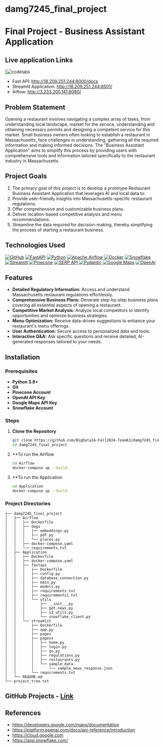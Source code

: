 # damg7245_final_project
# Final Project - Business Assistant Application

## Live application Links
[![codelabs](https://codelabs-preview.appspot.com/?file_id=1biLqN77C3DeM3uWuIz82lfHAJdetSz37mRf4Me9qksw#0)

- Fast API: http://18.209.251.244:8000/docs
- Streamlit Application: http://18.209.251.244:8501/
- Aiflow: http://3.233.200.141:8080/

## Problem Statement 
Opening a restaurant involves navigating a complex array of tasks, from understanding local landscape, market for the service, understanding and obtaining necessary permits and designing a competent service for this market. Small business owners often looking to establish a restaurant in Massachusetts, face challenges in understanding, gathering all the required information and making informed decisions. The "Business Assistant Application" aims to simplify this process by providing users with comprehensive tools and information tailored specifically to the restaurant industry in Massachusetts.

## Project Goals
1. The primary goal of this project is to develop a prototype Restaurant Business Assistant Application that leverages AI and local data to:
2. Provide user-friendly insights into Massachusetts-specific restaurant regulations.
3. Offer comprehensive and customizable business plans.
4. Deliver location-based competitive analysis and menu recommendations.
5. Streamline the data required for decision-making, thereby simplifying the process of starting a restaurant business.

## Technologies Used
[![GitHub](https://img.shields.io/badge/GitHub-100000?style=for-the-badge&logo=github&logoColor=white)](https://github.com/)
[![FastAPI](https://img.shields.io/badge/fastapi-109989?style=for-the-badge&logo=FASTAPI&logoColor=white)](https://fastapi.tiangolo.com/)
[![Python](https://img.shields.io/badge/Python-FFD43B?style=for-the-badge&logo=python&logoColor=blue)](https://www.python.org/)
[![Apache Airflow](https://img.shields.io/badge/Airflow-017CEE?style=for-the-badge&logo=Apache%20Airflow&logoColor=white)](https://airflow.apache.org/)
[![Docker](https://img.shields.io/badge/Docker-%232496ED?style=for-the-badge&logo=Docker&color=blue&logoColor=white)](https://www.docker.com)
[![Snowflake](https://img.shields.io/badge/snowflake-%234285F4?style=for-the-badge&logo=snowflake&link=https%3A%2F%2Fwww.snowflake.com%2Fen%2F%3F_ga%3D2.41504805.669293969.1706151075-1146686108.1701841103%26_gac%3D1.160808527.1706151104.Cj0KCQiAh8OtBhCQARIsAIkWb68j5NxT6lqmHVbaGdzQYNSz7U0cfRCs-STjxZtgPcZEV-2Vs2-j8HMaAqPsEALw_wcB&logoColor=white)
](https://www.snowflake.com/en/?_ga=2.41504805.669293969.1706151075-1146686108.1701841103&_gac=1.160808527.1706151104.Cj0KCQiAh8OtBhCQARIsAIkWb68j5NxT6lqmHVbaGdzQYNSz7U0cfRCs-STjxZtgPcZEV-2Vs2-j8HMaAqPsEALw_wcB)
[![Streamlit](https://img.shields.io/badge/Streamlit-FF4B4B?style=for-the-badge&logo=Streamlit&logoColor=white)](https://streamlit.io/)
[![Pinecone](https://img.shields.io/badge/Pinecone-8C54FF?style=for-the-badge&logo=pinecone&logoColor=white)](https://www.pinecone.io/)
[![SERP API](https://img.shields.io/badge/SERP_API-009688?style=for-the-badge&logo=google&logoColor=white)](https://serpapi.com/)
[![Pydantic](https://img.shields.io/badge/Pydantic-00BFFF?style=for-the-badge&logo=python&logoColor=white)](https://pydantic-docs.helpmanual.io/)
[![Google Maps](https://img.shields.io/badge/Google%20Maps-4285F4?style=for-the-badge&logo=google-maps&logoColor=white)](https://maps.google.com/)
[![OpenAI](https://img.shields.io/badge/OpenAI-232323?style=for-the-badge&logo=OpenAI&logoColor=white)](https://openai.com/)


## Features

- **Detailed Regulatory Information:** Access and understand Massachusetts restaurant regulations effortlessly.
- **Comprehensive Business Plans:** Generate step-by-step business plans covering all essential aspects of opening a restaurant.
- **Competitive Market Analysis:** Analyze local competitors to identify opportunities and optimize business strategies.
- **Menu Optimization:** Receive data-driven suggestions to enhance your restaurant's menu offerings.
- **User Authentication:** Secure access to personalized data and tools.
- **Interactive Q&A:** Ask specific questions and receive detailed, AI-generated responses tailored to your needs.

## Installation

### Prerequisites

- **Python 3.8+**
- **Git**
- **Pinecone Account**
- **OpenAI API Key**
- **Google Maps API Key**
- **Snowflake Account**

### Steps

1. **Clone the Repository**

   ```bash
   git clone https://github.com/BigDataIA-Fall2024-TeamA3/damg7245_final_project
   cd damg7245_final_project
	```
2. **To run the Airflow
	```bash
   cd Airflow
   docker-compose up --build
	```
3. **To run the Application
	```bash
   cd Application
   docker-compose up --build
   
	```
### Project Directories
```
├── damg7245_final_project
│   ├── Airflow
│   │   ├── Dockerfile
│   │   ├── dags
│   │   │   ├── embeddings.py
│   │   │   ├── pdf.py
│   │   │   └── places.py
│   │   ├── docker-compose.yaml
│   │   └── requirements.txt
│   ├── Application
│   │   ├── Dockerfile
│   │   ├── docker-compose.yaml
│   │   ├── fastapi
│   │   │   ├── Dockerfile
│   │   │   ├── config.py
│   │   │   ├── database_connection.py
│   │   │   ├── main.py
│   │   │   ├── models.py
│   │   │   ├── requirements.txt
│   │   │   ├── requirements1.txt
│   │   │   └── utils
│   │   │       ├── __init__.py
│   │   │       ├── get_news.py
│   │   │       ├── s3_utils.py
│   │   │       └── snowflake_client.py
│   │   └── streamlit
│   │       ├── Dockerfile
│   │       ├── app.py
│   │       ├── pages
│   │       ├── pagess
│   │       │   ├── home.py
│   │       │   ├── login.py
│   │       │   ├── qn.py
│   │       │   ├── regulations.py
│   │       │   ├── restaurants.py
│   │       │   └── sample_data
│   │       │       └── sample_news_response.json
│   │       └── requirements.txt
│   └── README.md
└── project_tree.txt
```

## GitHub Projects - [Link](https://github.com/BigDataIA-Fall2024-TeamA3/damg7245_final_project) 

## References

- https://developers.google.com/maps/documentation
- https://platform.openai.com/docs/api-reference/introduction
- https://cloud.google.com
- https://app.snowflake.com/
